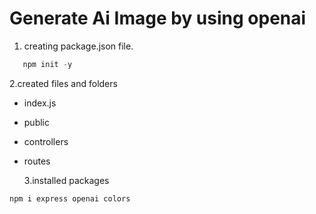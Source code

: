 # Generate Ai Image by using openai

1. creating package.json file.

```js
   npm init -y
```

2.created files and folders

- index.js
- public
- controllers
- routes

  3.installed packages

```js
npm i express openai colors

```
